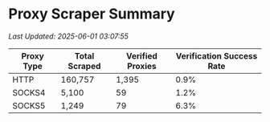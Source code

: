 # Proxy Scraper Summary

_Last Updated: 2025-06-01 03:07:55_

| Proxy Type | Total Scraped | Verified Proxies | Verification Success Rate |
|------------|--------------|------------------|--------------------------|
| HTTP | 160,757 | 1,395 | 0.9% |
| SOCKS4 | 5,100 | 59 | 1.2% |
| SOCKS5 | 1,249 | 79 | 6.3% |
